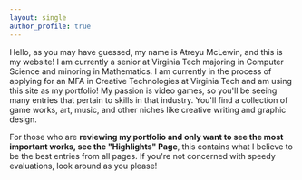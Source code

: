 ```yaml
---
layout: single
author_profile: true
---
```


Hello, as you may have guessed, my name is Atreyu McLewin, and this is my website! I am currently a senior at Virginia Tech majoring in Computer Science and minoring in Mathematics. I am currently in the process of applying for an MFA in Creative Technologies at Virginia Tech and am using this site as my portfolio! My passion is video games, so you'll be seeing many entries that pertain to skills in that industry. You'll find a collection of game works, art, music, and other niches like creative writing and graphic design.

For those who are **reviewing my portfolio and only want to see the most important works, see the "Highlights" Page**, this contains what I believe to be the best entries from all pages. If you're not concerned with speedy evaluations, look around as you please!
